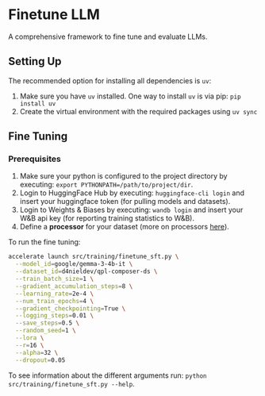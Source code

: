 # Finetune LLM

A comprehensive framework to fine tune and evaluate LLMs.

## Setting Up

The recommended option for installing all dependencies is `uv`:

1. Make sure you have `uv` installed. One way to install `uv` is via pip: `pip install uv`
2. Create the virtual environment with the required packages using `uv sync`

## Fine Tuning

### Prerequisites

1. Make sure your python is configured to the project directory by executing: `export PYTHONPATH=/path/to/project/dir`.
2. Login to HuggingFace Hub by executing: `huggingface-cli login` and insert your huggingface token (for pulling models and datasets).
3. Login to Weights & Biases by executing: `wandb login` and insert your W&B api key (for reporting training statistics to W&B).
4. Define a **processor** for your dataset (more on processors [here](processors/README.md)).


To run the fine tuning:

```bash
accelerate launch src/training/finetune_sft.py \
  --model_id=google/gemma-3-4b-it \
  --dataset_id=d4nieldev/qpl-composer-ds \
  --train_batch_size=1 \
  --gradient_accumulation_steps=8 \
  --learning_rate=2e-4 \
  --num_train_epochs=4 \
  --gradient_checkpointing=True \
  --logging_steps=0.01 \
  --save_steps=0.5 \
  --random_seed=1 \
  --lora \
  --r=16 \
  --alpha=32 \
  --dropout=0.05
```

To see information about the different arguments run: `python src/training/finetune_sft.py --help`.
